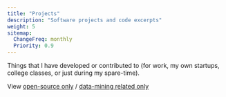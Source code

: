 ```yaml
---
title: "Projects"
description: "Software projects and code excerpts"
weight: 5
sitemap:
  ChangeFreq: monthly
  Priority: 0.9
---
```


Things that I have developed or contributed to (for work, my own startups,
college classes, or just during my spare-time).

View [open-source only](/open-source-projects/) / [data-mining
related only](/data-mining-projects/)
